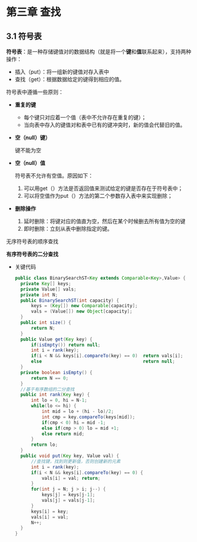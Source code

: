 #  第三章 查找

## 3.1 符号表

**符号表**：是一种存储键值对的数据结构（就是将一个**键**和**值**联系起来），支持两种操作：

* 插入（put）：将一组新的键值对存入表中
* 查找（get）：根据数据给定的键得到相应的值。

符号表中遵循一些原则：

* **重复的键**

  * 每个键只对应着一个值（表中不允许存在重复的键）；
  * 当向表中存入的键值对和表中已有的键冲突时，新的值会代替旧的值。

* **空（null）键）**

  键不能为空

* **空（null）值**

  符号表不允许有空值。原因如下：

  1. 可以用get（）方法是否返回值来测试给定的键是否存在于符号表中；
  2. 可以将空值作为put（）方法的第二个参数存入表中来实现删除；

* **删除操作**

  1. 延时删除：将键对应的值直为空，然后在某个时候删去所有值为空的键
  2. 即时删除：立刻从表中删除指定的键。

无序符号表的顺序查找

**有序符号表的二分查找**

* 关键代码

  ```java
  public class BinarySearchST<Key extends Comparable<Key>,Value> {
  	private Key[] keys;
  	private Value[] vals;
  	private int N;
  	public BinarySearchST(int capacity) {
  		keys = (Key[]) new Comparable[capacity];
  		vals = (Value[]) new Object[capacity];
  	}
  	public int size() {
  		return N;
  	}
  	public Value get(Key key) {
  		if(isEmpty()) return null;
  		int i = rank(key);
  		if(i < N && keys[i].compareTo(key) == 0)  return vals[i];
  		else 									  return null;
  	}
  	private boolean isEmpty() {
  		return N == 0;
  	}
  	//基于有序数组的二分查找
  	public int rank(Key key) {
  		int lo = 0, hi = N-1;
  		while(lo <= hi) {
  			int mid = lo + (hi - lo)/2;
  			int cmp = key.compareTo(keys[mid]);
  			if(cmp < 0) hi = mid -1;
  			else if(cmp > 0) lo = mid +1;
  			else return mid;
  		}
  		return lo;
  	}
  	public void put(Key key, Value val) {
  		//查找键，找到则更新值，否则创建新的元素
  		int i = rank(key);
  		if(i < N && keys[i].compareTo(key) == 0) {
  			vals[i] = val; return;
  		}
  		for(int j = N; j > i; j--) {
  			keys[j] = keys[j-1];
  			vals[j] = vals[j-1];
  		}
  		keys[i] = key;
  		vals[i] = val;
  		N++;
  	}
  }
  ```

  

